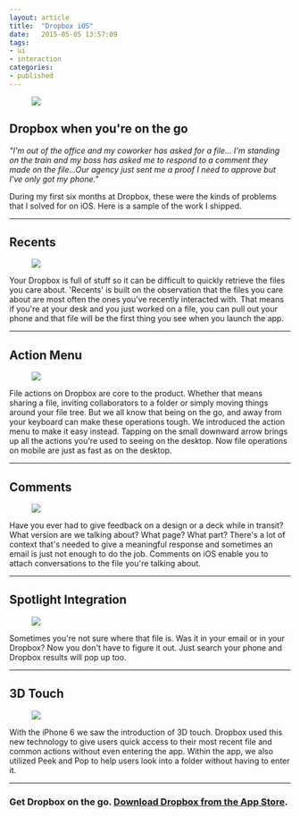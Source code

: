 ```yaml
---
layout: article
title:  "Dropbox iOS"
date:   2015-05-05 13:57:09
tags:
- ui
- interaction
categories:
- published
---
```



<figure>
<img src="{{edchao.github.io}}/assets/img_dbx-ios_cover.jpg" />
</figure>

<!--more-->

## Dropbox when you're on the go


_"I'm out of the office and my coworker has asked for a file... I'm standing on the train and my boss has asked me to respond to a comment they made on the file...Our agency just sent me a proof I need to approve but I've only got my phone."_

During my first six months at Dropbox, these were the kinds of problems that I solved for on iOS. Here is a sample of the work I shipped.

---

## Recents

<figure>
<img src="{{edchao.github.io}}/assets/img_dbx_recents.png" />
</figure>

Your Dropbox is full of stuff so it can be difficult to quickly retrieve the files you care about. 'Recents' is built on the observation that the files you care about are most often the ones you've recently interacted with. That means if you're at your desk and you just worked on a file, you can pull out your phone and that file will be the first thing you see when you launch the app.

---

## Action Menu

<figure>
<img src="{{edchao.github.io}}/assets/img_dbx_actions.gif" />
</figure>

File actions on Dropbox are core to the product. Whether that means sharing a file, inviting collaborators to a folder or simply moving things around your file tree. But we all know that being on the go, and away from your keyboard can make these operations tough. We introduced the action menu to make it easy instead. Tapping on the small downward arrow brings up all the actions you're used to seeing on the desktop. Now file operations on mobile are just as fast as on the desktop.

---


## Comments

<figure>
<img src="{{edchao.github.io}}/assets/img_dbx_comments.gif" />
</figure>

Have you ever had to give feedback on a design or a deck while in transit? What version are we talking about? What page? What part? There's a lot of context that's needed to give a meaningful response and sometimes an email is just not enough to do the job. Comments on iOS enable you to attach conversations to the file you're talking about.

---

## Spotlight Integration

<figure>
<img src="{{edchao.github.io}}/assets/img_dbx_spotlight.gif" />
</figure>

Sometimes you're not sure where that file is. Was it in your email or in your Dropbox? Now you don't have to figure it out. Just search your phone and Dropbox results will pop up too.

---

## 3D Touch

<figure>
<img src="{{edchao.github.io}}/assets/img_dbx_quick.jpg" />
</figure>

With the iPhone 6 we saw the introduction of 3D touch. Dropbox used this new technology to give users quick access to their most recent file and common actions without even entering the app. Within the app, we also utilized Peek and Pop to help users look into a folder without having to enter it.

---

### Get Dropbox on the go. <a href="https://itunes.apple.com/us/app/dropbox/id327630330?mt=8">Download Dropbox from the App Store</a>.
